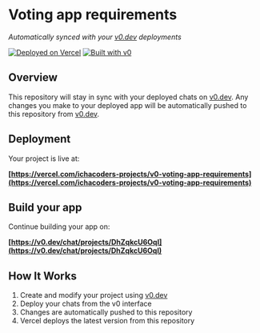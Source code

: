# Voting app requirements

*Automatically synced with your [v0.dev](https://v0.dev) deployments*

[![Deployed on Vercel](https://img.shields.io/badge/Deployed%20on-Vercel-black?style=for-the-badge&logo=vercel)](https://vercel.com/ichacoders-projects/v0-voting-app-requirements)
[![Built with v0](https://img.shields.io/badge/Built%20with-v0.dev-black?style=for-the-badge)](https://v0.dev/chat/projects/DhZqkcU6OqI)

## Overview

This repository will stay in sync with your deployed chats on [v0.dev](https://v0.dev).
Any changes you make to your deployed app will be automatically pushed to this repository from [v0.dev](https://v0.dev).

## Deployment

Your project is live at:

**[https://vercel.com/ichacoders-projects/v0-voting-app-requirements](https://vercel.com/ichacoders-projects/v0-voting-app-requirements)**

## Build your app

Continue building your app on:

**[https://v0.dev/chat/projects/DhZqkcU6OqI](https://v0.dev/chat/projects/DhZqkcU6OqI)**

## How It Works

1. Create and modify your project using [v0.dev](https://v0.dev)
2. Deploy your chats from the v0 interface
3. Changes are automatically pushed to this repository
4. Vercel deploys the latest version from this repository
